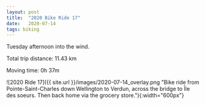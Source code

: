 ```yaml
---
layout: post
title:  "2020 Bike Ride 17"
date:   2020-07-14
tags: biking
---
```


Tuesday afternoon into the wind.

Total trip distance: 11.43 km

Moving time: 0h 37m

![2020 Ride 17]({{ site.url }}/images/2020-07-14_overlay.png "Bike ride from Pointe-Saint-Charles down Wellington to Verdun, across the bridge to Île des soeurs. Then back home via the grocery store."){:width="600px"}
